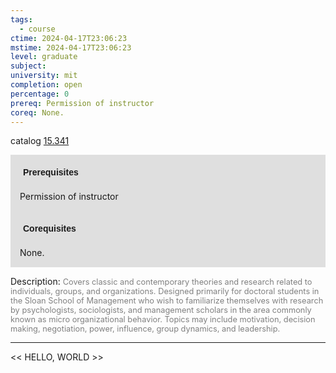 ```yaml
---
tags:
  - course
ctime: 2024-04-17T23:06:23
mstime: 2024-04-17T23:06:23
level: graduate
subject: 
university: mit
completion: open
percentage: 0
prereq: Permission of instructor
coreq: None.
---
```


catalog [15.341](http://student.mit.edu/catalog/m15b.html#15.341)

<span style="display: block; padding: 15px; background-color: rgb(100, 100, 100, 0.2);"><font id="m_prereq1093_0" style="display: block; font-family: Arial, sans-serif; font-weight: bold; padding: 5px">Prerequisites</font><br><span id="prereq1093_0">Permission of instructor</span></span>
<span style="display: block; padding: 15px; background-color: rgb(100, 100, 100, 0.2);"><font id="m_coreq1093_0" style="display: block; font-family: Arial, sans-serif; font-weight: bold; padding: 5px">Corequisites</font><br><span id="coreq1093_0">None.</span></span>

<font style="">Description:</font>
<font style="color: grey; font-size: 0.8rem;">Covers classic and contemporary theories and research related to individuals, groups, and organizations.  Designed primarily for doctoral students in the Sloan School of Management who wish to familiarize themselves with research by psychologists, sociologists, and management scholars in the area commonly known as micro organizational behavior. Topics may include motivation, decision making, negotiation, power, influence, group dynamics, and leadership.</font>



---

<< HELLO, WORLD >>
